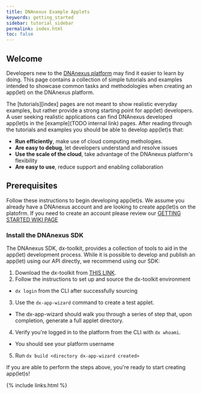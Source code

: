 ```yaml
---
title: DNAnexus Example Applets
keywords: getting_started
sidebar: tutorial_sidebar
permalink: index.html
toc: false
---
```

## Welcome

Developers new to the [DNAnexus platform](https://platform.dnanexus.com/login) may find it easier to learn by doing. This page contains a collection of simple tutorials and examples intended to showcase common tasks and methodologies when creating an app(let) on the DNAnexus platform.

The [tutorials][index] pages are not meant to show realistic everyday examples, but rather provide a strong starting point for app(let) developers. A user seeking realistic applications can find DNAnexus developed app(let)s in the [example](TODO internal link) pages. After reading through the tutorials and examples you should be able to develop app(let)s that:

- **Run efficiently**, make use of cloud computing methologies.
- **Are easy to debug**, let developers understand and resolve issues
- **Use the scale of the cloud**, take advantage of the DNAnexus platform's
  flexibility
- **Are easy to use**, reduce support and enabling collaboration 

## Prerequisites

Follow these instructions to begin developing app(let)s. We assume you already have a DNAnexus account and are looking to create app(let)s on the platofrm. If you need to create an account please review our [GETTING STARTED WIKI PAGE](TODO)

### Install the DNAnexus SDK

The DNAnexus SDK, dx-toolkit, provides a collection of tools to aid in the app(let) development process. While it is possible to develop and publish an app(let) using our API directly, we recommend using our SDK:
1.  Download the dx-toolkit from [THIS LINK](https://wiki.dnanexus.com/Downloads#DNAnexus-Platform-SDK).
2.  Follow the instructions to set up and source the dx-toolkit environment
 *  `dx login` from the CLI after successfully sourcing
3.  Use the `dx-app-wizard` command to create a test applet.
 *  The dx-app-wizard should walk you through a series of step that, upon completion, generate a full applet directory.
4.  Verify you're logged in to the platform from the CLI with `dx whoami`.
 *  You should see your platform username
5.  Run `dx build <directory dx-app-wizard created>`

If you are able to perform the steps above, you're ready to start creating app(let)s!

{% include links.html %}
